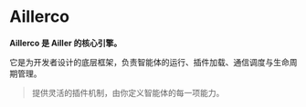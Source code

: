# Aillerco

**Aillerco 是 Ailler 的核心引擎。**

它是为开发者设计的底层框架，负责智能体的运行、插件加载、通信调度与生命周期管理。

> 提供灵活的插件机制，由你定义智能体的每一项能力。
